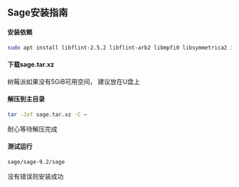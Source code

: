 ## Sage安装指南

#### 安装依赖

```bash
sudo apt install libflint-2.5.2 libflint-arb2 libmpfi0 libsymmetrica2 imagemagick libiml0 libm4ri-0.0.20140914 libm4rie-0.0.20150908 libbrial-groebner3 libbrial3 libzn-poly-0.9 coinor-libcbc3 librw0 libbraiding0 libcdd0d libcdd-tools libcliquer1 libec4 libecm1 libffi6 libgc1c2 libgd3 liblrcalc1 libgf2x1 libgiac0 libgivaro9 libglpk40 libgmp10 libgsl23 libgslcblas0 libisl19 liblfunction0 liblzma5 libmnl0 libmpc3 libmpfi0 libmpfr6 libnauty2 libncurses5 libntl35 libopenblas-base libpari-gmp-tls6 pari-gp2c libpcre3 libpcre32-3 libplanarity0 libppl14 libppl-c4 libsuitesparse-dev libzmq5 ppl-dev
```

#### 下载sage.tar.xz

树莓派如果没有5GiB可用空间， 建议放在U盘上

#### 解压到主目录

```bash
tar -Jxf sage.tar.xz -C ~
```

耐心等待解压完成

#### 测试运行

```bash
sage/sage-9.2/sage
```

没有错误则安装成功